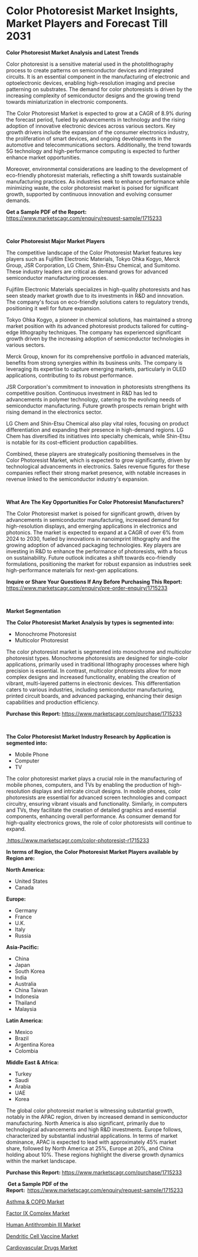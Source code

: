 <p><h1>Color Photoresist Market Insights, Market Players and Forecast Till 2031</h1></p><p><strong>Color Photoresist Market Analysis and Latest Trends</strong></p>
<p><p>Color photoresist is a sensitive material used in the photolithography process to create patterns on semiconductor devices and integrated circuits. It is an essential component in the manufacturing of electronic and optoelectronic devices, enabling high-resolution imaging and precise patterning on substrates. The demand for color photoresists is driven by the increasing complexity of semiconductor designs and the growing trend towards miniaturization in electronic components.</p><p>The Color Photoresist Market is expected to grow at a CAGR of 8.9% during the forecast period, fueled by advancements in technology and the rising adoption of innovative electronic devices across various sectors. Key growth drivers include the expansion of the consumer electronics industry, the proliferation of smart devices, and ongoing developments in the automotive and telecommunications sectors. Additionally, the trend towards 5G technology and high-performance computing is expected to further enhance market opportunities.</p><p>Moreover, environmental considerations are leading to the development of eco-friendly photoresist materials, reflecting a shift towards sustainable manufacturing practices. As industries seek to enhance performance while minimizing waste, the color photoresist market is poised for significant growth, supported by continuous innovation and evolving consumer demands.</p></p>
<p><strong>Get a Sample PDF of the Report:&nbsp;</strong> <a href="https://www.marketscagr.com/enquiry/request-sample/1715233?utm_campaign=1126&utm_medium=2&utm_source=Github&utm_content=ia&utm_term=23102024&utm_id=color-photoresist">https://www.marketscagr.com/enquiry/request-sample/1715233</a></p>
<p>&nbsp;</p>
<p><strong>Color Photoresist Major Market Players</strong></p>
<p><p>The competitive landscape of the Color Photoresist Market features key players such as Fujifilm Electronic Materials, Tokyo Ohka Kogyo, Merck Group, JSR Corporation, LG Chem, Shin-Etsu Chemical, and Sumitomo. These industry leaders are critical as demand grows for advanced semiconductor manufacturing processes.</p><p>Fujifilm Electronic Materials specializes in high-quality photoresists and has seen steady market growth due to its investments in R&D and innovation. The company's focus on eco-friendly solutions caters to regulatory trends, positioning it well for future expansion.</p><p>Tokyo Ohka Kogyo, a pioneer in chemical solutions, has maintained a strong market position with its advanced photoresist products tailored for cutting-edge lithography techniques. The company has experienced significant growth driven by the increasing adoption of semiconductor technologies in various sectors.</p><p>Merck Group, known for its comprehensive portfolio in advanced materials, benefits from strong synergies within its business units. The company is leveraging its expertise to capture emerging markets, particularly in OLED applications, contributing to its robust performance.</p><p>JSR Corporation's commitment to innovation in photoresists strengthens its competitive position. Continuous investment in R&D has led to advancements in polymer technology, catering to the evolving needs of semiconductor manufacturing. Future growth prospects remain bright with rising demand in the electronics sector.</p><p>LG Chem and Shin-Etsu Chemical also play vital roles, focusing on product differentiation and expanding their presence in high-demand regions. LG Chem has diversified its initiatives into specialty chemicals, while Shin-Etsu is notable for its cost-efficient production capabilities.</p><p>Combined, these players are strategically positioning themselves in the Color Photoresist Market, which is expected to grow significantly, driven by technological advancements in electronics. Sales revenue figures for these companies reflect their strong market presence, with notable increases in revenue linked to the semiconductor industry's expansion.</p></p>
<p>&nbsp;</p>
<p><strong>What Are The Key Opportunities For Color Photoresist Manufacturers?</strong></p>
<p><p>The Color Photoresist market is poised for significant growth, driven by advancements in semiconductor manufacturing, increased demand for high-resolution displays, and emerging applications in electronics and photonics. The market is expected to expand at a CAGR of over 6% from 2024 to 2030, fueled by innovations in nanoimprint lithography and the growing adoption of advanced packaging technologies. Key players are investing in R&D to enhance the performance of photoresists, with a focus on sustainability. Future outlook indicates a shift towards eco-friendly formulations, positioning the market for robust expansion as industries seek high-performance materials for next-gen applications.</p></p>
<p><strong>Inquire or Share Your Questions If Any Before Purchasing This Report:</strong> <a href="https://www.marketscagr.com/enquiry/pre-order-enquiry/1715233?utm_campaign=1126&utm_medium=2&utm_source=Github&utm_content=ia&utm_term=23102024&utm_id=color-photoresist">https://www.marketscagr.com/enquiry/pre-order-enquiry/1715233</a></p>
<p>&nbsp;</p>
<p><strong>Market Segmentation</strong></p>
<p><strong>The Color Photoresist Market Analysis by types is segmented into:</strong></p>
<p><ul><li>Monochrome Photoresist</li><li>Multicolor Photoresist</li></ul></p>
<p><p>The color photoresist market is segmented into monochrome and multicolor photoresist types. Monochrome photoresists are designed for single-color applications, primarily used in traditional lithography processes where high precision is essential. In contrast, multicolor photoresists allow for more complex designs and increased functionality, enabling the creation of vibrant, multi-layered patterns in electronic devices. This differentiation caters to various industries, including semiconductor manufacturing, printed circuit boards, and advanced packaging, enhancing their design capabilities and production efficiency.</p></p>
<p><strong>Purchase this Report:&nbsp;</strong><a href="https://www.marketscagr.com/purchase/1715233?utm_campaign=1126&utm_medium=2&utm_source=Github&utm_content=ia&utm_term=23102024&utm_id=color-photoresist">https://www.marketscagr.com/purchase/1715233</a></p>
<p>&nbsp;</p>
<p><strong>The Color Photoresist Market Industry Research by Application is segmented into:</strong></p>
<p><ul><li>Mobile Phone</li><li>Computer</li><li>TV</li></ul></p>
<p><p>The color photoresist market plays a crucial role in the manufacturing of mobile phones, computers, and TVs by enabling the production of high-resolution displays and intricate circuit designs. In mobile phones, color photoresists are essential for advanced screen technologies and compact circuitry, ensuring vibrant visuals and functionality. Similarly, in computers and TVs, they facilitate the creation of detailed graphics and essential components, enhancing overall performance. As consumer demand for high-quality electronics grows, the role of color photoresists will continue to expand.</p></p>
<p><a href="https://www.marketscagr.com/color-photoresist-r1715233?utm_campaign=1126&utm_medium=2&utm_source=Github&utm_content=ia&utm_term=23102024&utm_id=color-photoresist">&nbsp;https://www.marketscagr.com/color-photoresist-r1715233</a></p>
<p><strong>In terms of Region, the Color Photoresist Market Players available by Region are:</strong></p>
<p>
    <p> <strong> North America: </strong>
        <ul>
            <li>United States</li>
            <li>Canada</li>
        </ul>
        </p> 
    <p> <strong> Europe: </strong>
        <ul>
            <li>Germany</li>
            <li>France</li>
            <li>U.K.</li>
            <li>Italy</li>
            <li>Russia</li>
        </ul>
        </p> 
    <p> <strong> Asia-Pacific: </strong>
        <ul>
            <li>China</li>
            <li>Japan</li>
            <li>South Korea</li>
            <li>India</li>
            <li>Australia</li>
            <li>China Taiwan</li>
            <li>Indonesia</li>
            <li>Thailand</li>
            <li>Malaysia</li>
        </ul>
        </p> 
    <p> <strong> Latin America: </strong>
        <ul>
            <li>Mexico</li>
            <li>Brazil</li>
            <li>Argentina Korea</li>
            <li>Colombia</li>
        </ul>
        </p> 
    <p> <strong> Middle East & Africa: </strong>
        <ul>
            <li>Turkey</li>
            <li>Saudi</li>
            <li>Arabia</li>
            <li>UAE</li>
            <li>Korea</li>
        </ul>
    </p>
    </p>
<p><p>The global color photoresist market is witnessing substantial growth, notably in the APAC region, driven by increased demand in semiconductor manufacturing. North America is also significant, primarily due to technological advancements and high R&D investments. Europe follows, characterized by substantial industrial applications. In terms of market dominance, APAC is expected to lead with approximately 45% market share, followed by North America at 25%, Europe at 20%, and China holding about 10%. These regions highlight the diverse growth dynamics within the market landscape.</p></p>
<p><strong>Purchase this Report: </strong><a href="https://www.marketscagr.com/purchase/1715233?utm_campaign=1126&utm_medium=2&utm_source=Github&utm_content=ia&utm_term=23102024&utm_id=color-photoresist">https://www.marketscagr.com/purchase/1715233</a></p>
<p>&nbsp;<strong>Get a Sample PDF of the Report:&nbsp;&nbsp;</strong><a href="https://www.marketscagr.com/enquiry/request-sample/1715233?utm_campaign=1126&utm_medium=2&utm_source=Github&utm_content=ia&utm_term=23102024&utm_id=color-photoresist">https://www.marketscagr.com/enquiry/request-sample/1715233</a></p>
<p><strong></strong></p>
<p><p><a href="https://www.linkedin.com/pulse/exploring-asthma-copd-market-dynamics-revenue-analysis-growth-s5x8c?utm_campaign=1126&utm_medium=2&utm_source=Github&utm_content=ia&utm_term=23102024&utm_id=color-photoresist">Asthma & COPD Market</a></p><p><a href="https://www.linkedin.com/pulse/emerging-technologies-reshaping-factor-ix-complex-market-eqcjc?utm_campaign=1126&utm_medium=2&utm_source=Github&utm_content=ia&utm_term=23102024&utm_id=color-photoresist">Factor IX Complex Market</a></p><p><a href="https://www.linkedin.com/pulse/human-antithrombin-iii-market-analysis-product-segmentation-bi6fc?utm_campaign=1126&utm_medium=2&utm_source=Github&utm_content=ia&utm_term=23102024&utm_id=color-photoresist">Human Antithrombin III Market</a></p><p><a href="https://www.linkedin.com/pulse/investing-dendritic-cell-vaccine-market-trends-leading-q1n3c?utm_campaign=1126&utm_medium=2&utm_source=Github&utm_content=ia&utm_term=23102024&utm_id=color-photoresist">Dendritic Cell Vaccine Market</a></p><p><a href="https://www.linkedin.com/pulse/cardiovascular-drugs-market-size-segmentation-trends-growth-igjlc?utm_campaign=1126&utm_medium=2&utm_source=Github&utm_content=ia&utm_term=23102024&utm_id=color-photoresist">Cardiovascular Drugs Market</a></p></p>